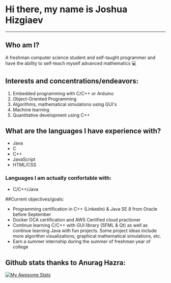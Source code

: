 # Hi there, my name is Joshua Hizgiaev 
-----
## Who am I?
A freshman computer science student and self-taught programmer and have the ability to self-teach myself advanced mathematics :computer:

## Interests and concentrations/endeavors:
1. Embedded programming with C/C++ or Arduino 
2. Object-Oriented Programming
3. Algorithms, mathematical simulations using GUI's 
4. Machine learning 
5. Quantitative development using C++

## What are the languages I have experience with?
- Java
- C
- C++
- JavaScript
- HTML/CSS

### Languages I am actually confortable with:
- C/C++/Java

##Current objectives/goals:
- Programming certification in C++ (Linkedin) & Java SE 8 from Oracle before September
- Docker DCA certification and AWS Certified cloud practioner
- Continue learning C/C++ with GUI library (SFML & Qt) as well as continue learning Java with fun projects. Some project ideas include more algorithm visualizations, graphical mathematical simulations, etc. 
- Earn a summer internship during the summer of freshman year of college

## Github stats thanks to Anurag Hazra:
[![My Awesome Stats](https://awesome-github-stats.azurewebsites.net/user-stats/Josh-Hiz?cardType=github&theme=great-gatsby&Border=FFFFFF)](https://git.io/awesome-stats-card)
